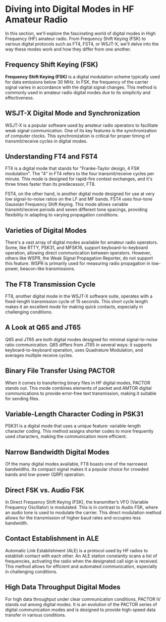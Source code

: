 # Diving into Digital Modes in HF Amateur Radio

In this section, we'll explore the fascinating world of digital modes in High Frequency (HF) amateur radio. From Frequency Shift Keying (FSK) to various digital protocols such as FT4, FST4, or WSJT-X, we'll delve into the way these modes work and how they differ from one another.

## Frequency Shift Keying (FSK)

**Frequency Shift Keying (FSK)** is a digital modulation scheme typically used for data emissions below 30 MHz. In FSK, the frequency of the carrier signal varies in accordance with the digital signal changes. This method is commonly used in amateur radio digital modes due to its simplicity and effectiveness.

## WSJT-X Digital Mode and Synchronization

WSJT-X is a popular software used by amateur radio operators to facilitate weak signal communication. One of its key features is the synchronization of computer clocks. This synchronization is critical for proper timing of transmit/receive cycles in digital modes.

## Understanding FT4 and FST4

FT4 is a digital mode that stands for "Franke-Taylor design, 4 FSK modulation". The "4" in FT4 refers to the four transmit/receive cycles per minute. This mode is designed for rapid-fire contest exchanges, and it's three times faster than its predecessor, FT8.

FST4, on the other hand, is another digital mode designed for use at very low signal-to-noise ratios on the LF and MF bands. FST4 uses four-tone Gaussian Frequency Shift Keying. This mode allows variable transmit/receive periods and seven different tone spacings, providing flexibility in adapting to varying propagation conditions.

## Varieties of Digital Modes

There's a vast array of digital modes available for amateur radio operators. Some, like RTTY, PSK31, and MFSK16, support keyboard-to-keyboard operation, allowing direct communication between operators. However, others like WSPR, the Weak Signal Propagation Reporter, do not support this feature. WSPR is primarily used for measuring radio propagation in low-power, beacon-like transmissions.

## The FT8 Transmission Cycle

FT8, another digital mode in the WSJT-X software suite, operates with a fixed-length transmission cycle of 15 seconds. This short cycle length makes it an excellent mode for making quick contacts, especially in challenging conditions.

## A Look at Q65 and JT65

Q65 and JT65 are both digital modes designed for minimal signal-to-noise ratio communication. Q65 differs from JT65 in several ways: it supports keyboard-to-keyboard operation, uses Quadrature Modulation, and averages multiple receive cycles.

## Binary File Transfer Using PACTOR

When it comes to transferring binary files in HF digital modes, PACTOR stands out. This mode combines elements of packet and AMTOR digital communications to provide error-free text transmission, making it suitable for sending files.

## Variable-Length Character Coding in PSK31

PSK31 is a digital mode that uses a unique feature: variable-length character coding. This method assigns shorter codes to more frequently used characters, making the communication more efficient.

## Narrow Bandwidth Digital Modes

Of the many digital modes available, FT8 boasts one of the narrowest bandwidths. Its compact signal makes it a popular choice for crowded bands and low-power (QRP) operation.

## Direct FSK vs. Audio FSK

In Direct Frequency Shift Keying (FSK), the transmitter’s VFO (Variable Frequency Oscillator) is modulated. This is in contrast to Audio FSK, where an audio tone is used to modulate the carrier. This direct modulation method allows for the transmission of higher baud rates and occupies less bandwidth.

## Contact Establishment in ALE

Automatic Link Establishment (ALE) is a protocol used by HF radios to establish contact with each other. An ALE station constantly scans a list of frequencies, activating the radio when the designated call sign is received. This method allows for efficient and automated communication, especially in challenging conditions.

## High Data Throughput Digital Modes

For high data throughput under clear communication conditions, PACTOR IV stands out among digital modes. It is an evolution of the PACTOR series of digital communication modes and is designed to provide high-speed data transfer in various conditions.